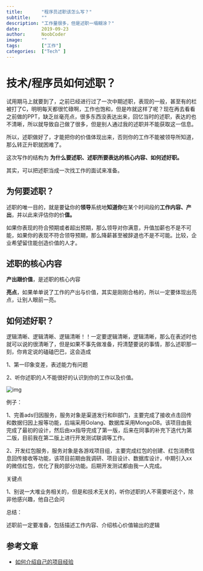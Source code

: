 ```yaml
---
title:       "程序员述职该怎么写？"
subtitle:    ""
description: "工作量很多，但是述职一塌糊涂？"
date:        2019-09-23
author:      NoobCoder
image:       ""
tags:        ["工作"]
categories:  ["Tech" ]
---
```


# 技术/程序员如何述职？

试用期马上就要到了，之前已经进行过了一次中期述职，表现的一般，甚至有的栏被打了C，明明每天都很忙碌啊，工作也饱和，但是咋就这样了呢？现在再去看看之前做的PPT，缺乏丝毫亮点，很多东西没表达出来，回忆当时的述职，表达的也不清晰，所以就导致自己做了很多，但是别人通过我的述职并不能获取这一信息。

所以，述职做好了，才能把你的价值体现出来，否则你的工作不能被领导所知道，那么转正升职就困难了。

这次写作的结构为  **为什么要述职、述职所要表达的核心内容、如何述好职。**

其实，可以把述职当成一次找工作的面试来准备。

## 为何要述职？

述职的唯一目的，就是要**让**你的**领导**系统地**知道你**在某个时间段的**工作内容、产出**，并以此来评估你的价**值。**

如果你表现的符合预期或者超出预期，那么领导对你满意，升值加薪也不是不可能，如果你的表现不符合领导预期，那么降薪甚至被辞退也不是不可能。比较，企业希望留住能创造价值的人才。

## 述职的核心内容

**产出跟价值**，是述职的核心内容

**亮点**，如果单单说了工作的产出与价值，其实是刚刚合格的，所以一定要体现出亮点，让别人眼前一亮。



##  如何述好职？

逻辑清晰、逻辑清晰、逻辑清晰！！一定要逻辑清晰，逻辑清晰，那么在表述时也就可以说的很清晰了，但是如果不事先做准备，捋清楚要说的事情，那么述职那一刻，你肯定说的磕磕巴巴，这会造成

1、第一印象变差，表述能力有问题

2、听你述职的人不能很好的认识到你的工作以及价值。

![img](/img/workreport.jpg)

例子：

1、完善ads归因服务，服务对象是渠道发行和BI部门，主要完成了接收点击回传和数据归因上报等功能，后端采用Golang、数据库采用MongoDB。该项目由我完成了最初的设计，然后由xx指导完成了第一版，后来在同事的补充下迭代为第二版，目前我在第二版上进行开发测试联调等工作。

2、开发红包服务，服务对象是各游戏项目组，主要完成红包的创建、红包消费信息回传接收等功能，该项目前期由我调研、项目设计、数据库设计，中期引入xx的微信红包，优化了我的部分功能。后期开发测试都由我一人完成。

关键点

1、别说一大堆业务相关的，但是和技术无关的，听你述职的人不需要听这个，除非他感兴趣，他自己会问

总结：

述职前一定要准备，包括描述工作内容、介绍核心价值输出的逻辑



##  参考文章

- [如何介绍自己的项目经验](https://juejin.im/post/5c487238e51d452a167bcf77)